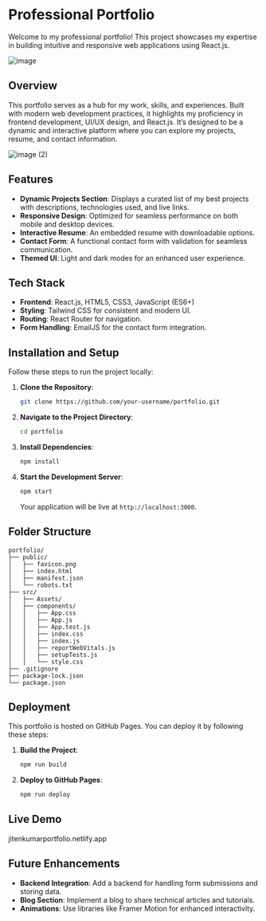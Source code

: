 # Professional Portfolio

Welcome to my professional portfolio! This project showcases my expertise in building intuitive and responsive web applications using React.js.

![image](https://github.com/user-attachments/assets/5cc8900a-7ef5-48aa-9a38-43ec1a71a830)

## Overview

This portfolio serves as a hub for my work, skills, and experiences. Built with modern web development practices, it highlights my proficiency in frontend development, UI/UX design, and React.js. It’s designed to be a dynamic and interactive platform where you can explore my projects, resume, and contact information.

![image (2)](https://github.com/user-attachments/assets/92ec96ba-9fd8-4a3b-a726-21b47e0797f6)

## Features

- **Dynamic Projects Section**: Displays a curated list of my best projects with descriptions, technologies used, and live links.
- **Responsive Design**: Optimized for seamless performance on both mobile and desktop devices.
- **Interactive Resume**: An embedded resume with downloadable options.
- **Contact Form**: A functional contact form with validation for seamless communication.
- **Themed UI**: Light and dark modes for an enhanced user experience.

## Tech Stack

- **Frontend**: React.js, HTML5, CSS3, JavaScript (ES6+)
- **Styling**: Tailwind CSS for consistent and modern UI.
- **Routing**: React Router for navigation.
- **Form Handling**: EmailJS for the contact form integration.

## Installation and Setup

Follow these steps to run the project locally:

1. **Clone the Repository**:
   ```bash
   git clone https://github.com/your-username/portfolio.git
   ```
2. **Navigate to the Project Directory**:
   ```bash
   cd portfolio
   ```
3. **Install Dependencies**:
   ```bash
   npm install
   ```
4. **Start the Development Server**:
   ```bash
   npm start
   ```
   Your application will be live at `http://localhost:3000`.

## Folder Structure

```
portfolio/
├── public/
│   ├── favicon.png
│   ├── index.html
│   ├── manifest.json
│   └── robots.txt
├── src/
│   ├── Assets/
│   ├── components/
│   │   ├── App.css
│   │   ├── App.js
│   │   ├── App.test.js
│   │   ├── index.css
│   │   ├── index.js
│   │   ├── reportWebVitals.js
│   │   ├── setupTests.js
│   │   └── style.css
├── .gitignore
├── package-lock.json
└── package.json
```

## Deployment

This portfolio is hosted on GitHub Pages. You can deploy it by following these steps:

1. **Build the Project**:
   ```bash
   npm run build
   ```
2. **Deploy to GitHub Pages**:
   ```bash
   npm run deploy
   ```

## Live Demo

jitenkumarportfolio.netlify.app

## Future Enhancements

- **Backend Integration**: Add a backend for handling form submissions and storing data.
- **Blog Section**: Implement a blog to share technical articles and tutorials.
- **Animations**: Use libraries like Framer Motion for enhanced interactivity.
